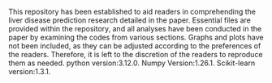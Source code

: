 This repository has been established to aid readers in comprehending the liver disease prediction research detailed in the paper. 
Essential files are provided within the repository, and all analyses have been conducted in the paper by examining the codes from various sections. 
Graphs and plots have not been included, as they can be adjusted according to the preferences of the readers. 
Therefore, it is left to the discretion of the readers to reproduce them as needed.
python version:3.12.0.
Numpy Version:1.26.1.
Scikit-learn version:1.3.1.

